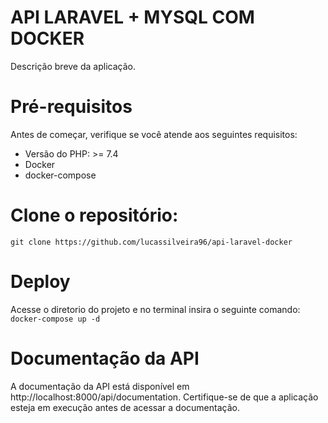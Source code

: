 # API LARAVEL + MYSQL COM DOCKER
Descrição breve da aplicação.

# Pré-requisitos
Antes de começar, verifique se você atende aos seguintes requisitos:

* Versão do PHP: >= 7.4
* Docker
* docker-compose


# Clone o repositório:
``
git clone https://github.com/lucassilveira96/api-laravel-docker
``
# Deploy
Acesse o diretorio do projeto e no terminal insira o seguinte comando:
``
docker-compose up -d
``

# Documentação da API
A documentação da API está disponível em http://localhost:8000/api/documentation. Certifique-se de que a aplicação esteja em execução antes de acessar a documentação.
